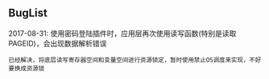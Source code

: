 ## BugList ##

2017-08-31: 使用密码登陆插件时，应用层再次使用读写函数(特别是读取PAGEID)，会出现数据解析错误
~~~
已经解决，将底层读写寄存器空间和变量空间进行资源锁定，暂时使用禁止OS调度来实现，不好要换成资源锁
~~~
